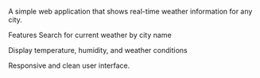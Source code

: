 A simple web application that shows real-time weather information for any city.

Features
Search for current weather by city name

Display temperature, humidity, and weather conditions

Responsive and clean user interface.
